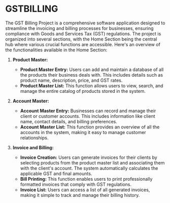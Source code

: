# GSTBILLING

The GST Billing Project is a comprehensive software application designed to streamline the invoicing and billing processes for businesses, ensuring compliance with Goods and Services Tax (GST) regulations. The project is organized into several sections, with the Home Section being the central hub where various crucial functions are accessible. Here's an overview of the functionalities available in the Home Section:

1. **Product Master:**
   - **Product Master Entry:** Users can add and maintain a database of all the products their business deals with. This includes details such as product name, description, price, and GST rates.
   - **Product Master List:** This function allows users to view, search, and manage the entire catalog of products stored in the system.

2. **Account Master:**
   - **Account Master Entry:** Businesses can record and manage their client or customer accounts. This includes information like client name, contact details, and billing preferences.
   - **Account Master List:** This function provides an overview of all the accounts in the system, making it easy to manage customer relationships.

3. **Invoice and Billing:**
   - **Invoice Creation:** Users can generate invoices for their clients by selecting products from the product master list and associating them with the client's account. The system automatically calculates the applicable GST and final amounts.
   - **Bill Printing:** This function enables users to print professionally formatted invoices that comply with GST regulations.
   - **Invoice List:** Users can access a list of all generated invoices, making it simple to track and manage their billing history.

